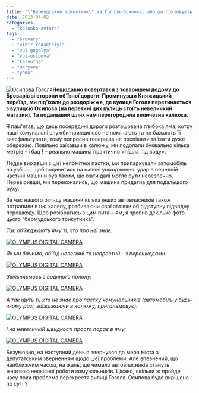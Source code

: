 ```yaml
---
title: "\"Бермудський трикутник\" на Гоголя-Осипова, або що приховують броварські калюжі?"
date: 2013-04-02
categories: 
  - "kolonka-avtora"
tags: 
  - "brovary"
  - "vibir-redaktsiyi"
  - "vul-gogolya"
  - "vul-osipova"
  - "kalyuzha"
  - "ukryama"
  - "yama"
---
```


[![Осипова Гоголя](https://mpz.brovary.org/wp-content/uploads/2013/04/Osipova-Gogolya.jpg)](https://mpz.brovary.org/wp-content/uploads/2013/04/Osipova-Gogolya.jpg)**Нещодавно повертався з товаришем додому до Броварів зі сторони об'їзної дороги. Проминувши Княжицький переїзд, ми під’їхали до роздоріжжя, де вулиця Гоголя перетинається з вулицєю Осипова (на перетині цих вулиць стоїть невеличкий магазин). Та подальший шлях нам перегородила величезна калюжа.** 

Я пам'ятав, що десь посередині дороги розташована глибока яма, котру наші комунальні служби принципово не помічають та не бажають її заасфальтувати, тому попросив товариша не поспішати та їхати дуже обережно. Повільно заїхавши в калюжу, ми подолали буквально кілька метрів - і бац ! – реально машина практично «пішла під воду».

Ледве виїхавши з цієї непомітної пастки, ми припаркували автомобіль на узбіччі, щоб подивитись на наявні ушкодження: удар в передній частині машини був таким, що їхати далі могло бути небезпечно. Перевіривши, ми переконались, що машина придатна для подальшого руху.

За час нашого огляду машини кілька інших автовласників також потрапили в цю халепу, розбиваючи свої автівки об підступну підводну перешкоду. Щоб розібратись з цим питанням, я зробив декілька фото цього "бермудського трикутника".

_Так об’їжджають яму ті, хто про неї знає:_

[![OLYMPUS DIGITAL CAMERA](https://mpz.brovary.org/wp-content/uploads/2013/04/1.jpg)](https://mpz.brovary.org/wp-content/uploads/2013/04/1.jpg)

_Як ми бачимо, об’їзд нелегкий та непростий - з перешкодами:_

[![OLYMPUS DIGITAL CAMERA](https://mpz.brovary.org/wp-content/uploads/2013/04/2.jpg)](https://mpz.brovary.org/wp-content/uploads/2013/04/2.jpg)

_Звільняємось з водяного полону:_

[![OLYMPUS DIGITAL CAMERA](https://mpz.brovary.org/wp-content/uploads/2013/04/3.jpg)](https://mpz.brovary.org/wp-content/uploads/2013/04/3.jpg)

_А так їдуть ті, хто не знає про пастку комунальників (автомобіль у будь-якому разі, заїжджаючи в калюжу, пригальмовує):_

[![OLYMPUS DIGITAL CAMERA](https://mpz.brovary.org/wp-content/uploads/2013/04/4.jpg)](https://mpz.brovary.org/wp-content/uploads/2013/04/4.jpg)

_І на невеличкій швидкості просто падає в яму:_

[![OLYMPUS DIGITAL CAMERA](https://mpz.brovary.org/wp-content/uploads/2013/04/5.jpg)](https://mpz.brovary.org/wp-content/uploads/2013/04/5.jpg)

Безумовно, на наступний день я звернувся до мера міста з депутатським зверненням щодо цієї проблеми. Але впевнений, що найближчим часом, на жаль, ще чимало автовласників стануть жертвою неякісної роботи комунальників. Цікаво, скільки ж пройде часу поки проблема перехрестя вилиці Гоголя–Осипова буде вирішена по суті ?
